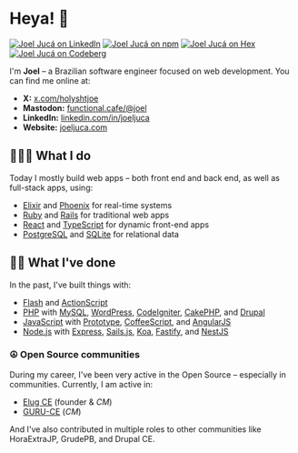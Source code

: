 # Heya! 👋

[![Joel Jucá on LinkedIn](https://img.shields.io/badge/joeljuca-blue?logo=linkedin "Joel Jucá on LinkedIn")](https://www.linkedin.com/in/joeljuca/ "Joel Jucá on LinkedIn")
[![Joel Jucá on npm](https://img.shields.io/badge/joeljuca-white?logo=npm "Joel Jucá on npm")](https://www.npmjs.com/~joeljuca "Joel Jucá on npm")
[![Joel Jucá on Hex](https://img.shields.io/badge/joeljuca-purple?logo=elixir "Joel Jucá on Hex")](https://hex.pm/users/joeljuca "Joel Jucá on Hex")
[![Joel Jucá on Codeberg](https://img.shields.io/badge/joeljuca-white?logo=codeberg "Joel Jucá on Codeberg")](https://codeberg.org/joeljuca "Joel Jucá on Codeberg")

<!--
[![Joel Jucá on YouTube](https://img.shields.io/badge/joeljuca-red?logo=youtube "Joel Jucá on YouTube")](https://www.youtube.com/joeljuca "Joel Jucá on YouTube")
-->

I'm **Joel** – a Brazilian software engineer focused on web development. You can find me online at:

- **X:** [x.com/holyshtjoe](https://x.com/holyshtjoe)
- **Mastodon:** [functional.cafe/@joel](https://functional.cafe/@joel)
- **LinkedIn:** [linkedin.com/in/joeljuca](https://www.linkedin.com/in/joeljuca/)
- **Website:** [joeljuca.com](https://joeljuca.com)

## 👨🏻‍💻 What I do

Today I mostly build web apps – both front end and back end, as well as full-stack apps, using:

  - [Elixir](https://elixir-lang.org) and [Phoenix](https://www.phoenixframework.org) for real-time systems
  - [Ruby](https://www.ruby-lang.org) and [Rails](https://rubyonrails.org) for traditional web apps
  - [React](https://react.dev) and [TypeScript](https://www.typescriptlang.org) for dynamic front-end apps
  - [PostgreSQL](https://www.postgresql.org) and [SQLite](https://www.sqlite.org) for relational data

## 👴🏻 What I've done

In the past, I've built things with:

- [Flash](https://en.wikipedia.org/wiki/Adobe_Flash) and [ActionScript](https://en.wikipedia.org/wiki/ActionScript)
- [PHP](https://en.wikipedia.org/wiki/PHP) with [MySQL](https://en.wikipedia.org/wiki/MySQL), [WordPress](https://en.wikipedia.org/wiki/WordPress), [CodeIgniter](https://en.wikipedia.org/wiki/CodeIgniter), [CakePHP](https://en.wikipedia.org/wiki/CakePHP), and [Drupal](https://en.wikipedia.org/wiki/Drupal)
- [JavaScript](https://en.wikipedia.org/wiki/JavaScript) with [Prototype](https://en.wikipedia.org/wiki/Prototype_JavaScript_Framework), [CoffeeScript](https://en.wikipedia.org/wiki/CoffeeScript), and [AngularJS](https://angularjs.org)
- [Node.js](https://en.wikipedia.org/wiki/Nodejs) with [Express](https://en.wikipedia.org/wiki/Express.js), [Sails.js](https://sailsjs.com), [Koa](https://koajs.com), [Fastify](https://fastify.dev), and [NestJS](https://nestjs.com)

### ☮️ Open Source communities

During my career, I've been very active in the Open Source – especially in communities. Currently, I am active in:
- [Elug CE](https://elug-ce.github.io) (founder & <em title="Community Manager">CM</em>)
- [GURU-CE](https://guru-ce.github.io) (<em title="Community Manager">CM</em>)

And I've also contributed in multiple roles to other communities like HoraExtraJP, GrudePB, and Drupal CE.
